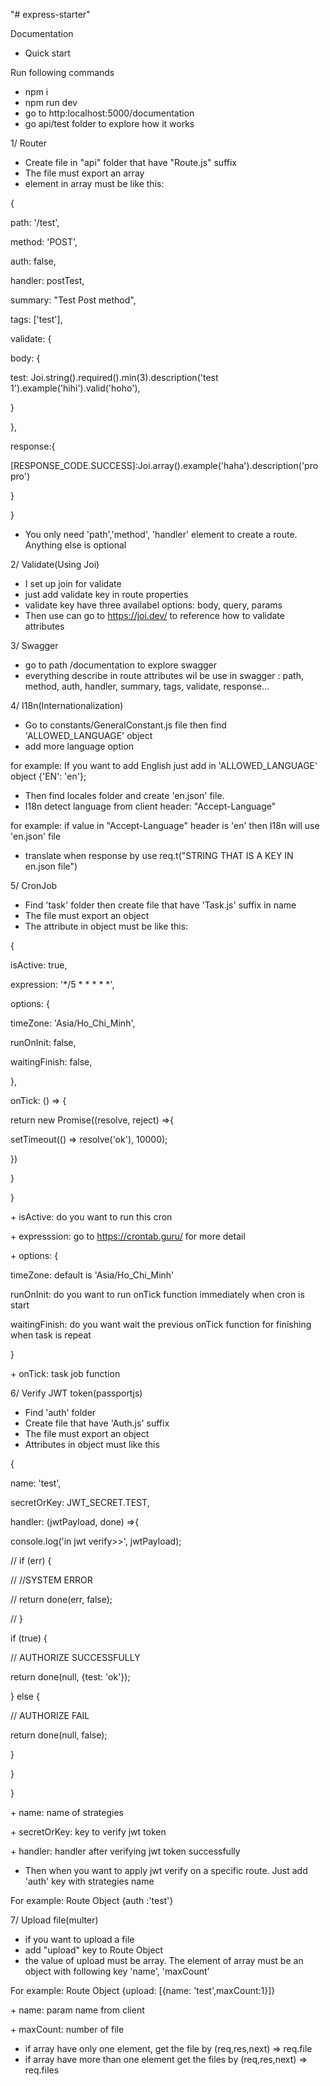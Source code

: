 "# express-starter"

Documentation

* Quick start

Run following commands

- npm i
- npm run dev
- go to http:localhost:5000/documentation
- go api/test folder to explore how it works

1/ Router

- Create file in "api" folder that have "Route.js" suffix
- The file must export an array
- element in array must be like this:

{

path: '/test',

method: 'POST',

auth: false,

handler: postTest,

summary: "Test Post method",

tags: ['test'],

validate: {

body: {

test: Joi.string().required().min(3).description('test 1').example('hihi').valid('hoho'),

}

},

response:{

[RESPONSE\_CODE.SUCCESS]:Joi.array().example('haha').description('pro pro')

}

}

- You only need 'path','method', 'handler' element to create a route. Anything else is optional

2/ Validate(Using Joi)

- I set up join for validate
- just add validate key in route properties
- validate key have three availabel options: body, query, params
- Then use can go to https://joi.dev/ to reference how to validate attributes

3/ Swagger

- go to path /documentation to explore swagger
- everything describe in route attributes wil be use in swagger : path, method, auth, handler, summary, tags, validate, response...

4/ I18n(Internationalization)

- Go to constants/GeneralConstant.js file then find 'ALLOWED\_LANGUAGE' object
- add more language option

for example: If you want to add English just add in 'ALLOWED\_LANGUAGE' object {'EN': 'en'};

- Then find locales folder and create 'en.json' file.
- I18n detect language from client header: "Accept-Language"

for example: if value in "Accept-Language" header is 'en' then I18n will use 'en.json' file

- translate when response by use req.t("STRING THAT IS A KEY IN en.json file")

5/ CronJob

- Find 'task' folder then create file that have 'Task.js' suffix in name
- The file must export an object
- The attribute in object must be like this:

{

isActive: true,

expression: '\*/5 \* \* \* \* \*',

options: {

timeZone: 'Asia/Ho\_Chi\_Minh',

runOnInit: false,

waitingFinish: false,

},

onTick:  () => {

return new Promise((resolve, reject) =>{

setTimeout(() => resolve('ok'), 10000);

})

}

}

\+ isActive: do you want to run this cron

\+ expresssion: go to https://crontab.guru/ for more detail

\+ options: {

timeZone: default is 'Asia/Ho\_Chi\_Minh'

runOnInit: do you want to run onTick function immediately when cron is start

waitingFinish: do you want wait the previous onTick function for finishing when task is repeat

}

\+ onTick: task job function

6/ Verify JWT token(passportjs)

- Find 'auth' folder
- Create file that have 'Auth.js' suffix
- The file must export an object
- Attributes in object must like this

{

name: 'test',

secretOrKey: JWT\_SECRET.TEST,

handler: (jwtPayload, done) =>{

console.log('in jwt verify>>', jwtPayload);

//   if (err) {

//     //SYSTEM ERROR

//      return done(err, false);

//  }

if (true) {

// AUTHORIZE SUCCESSFULLY

return done(null, {test: 'ok'});

} else {

// AUTHORIZE FAIL

return done(null, false);

}

}

}

\+ name: name of strategies

\+ secretOrKey: key to verify jwt token

\+ handler: handler after verifying jwt token successfully

- Then when you want to apply jwt verify on a specific route. Just add 'auth' key with strategies name

For example: Route Object {auth :'test'}

7/ Upload file(multer)

- if you want to upload a file
- add "upload" key to Route Object
- the value of upload must be array. The element of array must be an object with following key 'name', 'maxCount'

For example: Route Object {upload: [{name: 'test',maxCount:1}]}

\+ name: param name from client

\+ maxCount: number of file

- if array have only one element, get the file by (req,res,next) => req.file
- if array have more than one element  get the files by (req,res,next) => req.files


